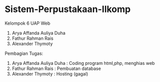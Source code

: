 # Sistem-Perpustakaan-Ilkomp

Kelompok 6 UAP Web
1. Arya Affanda Auliya Duha
2. Fathur Rahman Rais
3. Alexander Thymoty

Pembagian Tugas:
1. Arya Affanda Auliya Duha : Coding program html,php, menghias web
2. Fathur Rahman Rais : Pembuatan database
3. Alexander Thymoty : Hosting (gagal)
